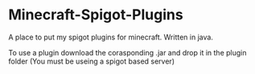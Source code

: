 # Minecraft-Spigot-Plugins
A place to put my spigot plugins for minecraft. Written in java.


To use a plugin download the corasponding .jar and drop it in the plugin folder (You must be useing a spigot based server)
